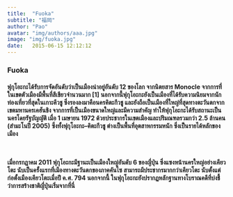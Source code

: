 ```yaml
---
title:  "Fuoka"
subtitle: "福岡"
author: "Pao"
avatar: "img/authors/aaa.jpg"
image: "img/fuoka.jpg"
date:   2015-06-15 12:12:12
---
```




### Fuoka
<h4>ฟุกุโอะกะได้รับการจัดอันดับว่าเป็นเมืองน่าอยู่อันดับ 12 ของโลก จากนิตยสาร Monocle จากการที่ในเขตตัวเมืองมีพื้นที่สีเขียวจำนวนมาก [1] นอกจากนี้ฟุกุโอะกะยังเป็นเมืองที่ได้รับความนิยมจากนักท่องเที่ยวที่สุดในเกาะคีวชู ซึ่งรองลงมาคือนครคิตะกีวชู และยังถือเป็นเมืองที่ใหญ่ที่สุดทางตะวันตกจากเขตมหานครเคฮันชิง จากการที่เป็นเมืองขนาดใหญ่และมีความสำคัญ ทำให้ฟุกุโอะกะได้รับสถานะเป็นนครโดยรัฐบัญญัติ เมื่อ 1 เมษายน 1972 ด้วยประชากรในเขตเมืองและปริมณฑลรวมกว่า 2.5 ล้านคน (สำมะโนปี 2005) ซึ่งทั้งฟุกุโอะกะ–คิตะกีวชู ต่างเป็นพื้นที่อุตสาหกรรมหนัก ซึ่งเป็นรายได้หลักของเมือง



<br><br>เมื่อกรกฎาคม 2011 ฟุกุโอะกะมีฐานะเป็นเมืองใหญ่อันดับ 6 ของญี่ปุ่น ซึ่งแซงหน้านครใหญ่อย่างเคียวโตะ นับเป็นครั้งแรกที่เมืองทางตะวันตกของภาคคันไซ สามารถมีประชากรมากกว่าเคียวโตะ นับตั้งแต่ก่อตั้งเมืองเคียวโตะเมื่อปี ค.ศ. 794 นอกจากนี้ ในฟุกุโอะกะยังปรากฏหลักฐานทางโบราณคดีที่บ่งชี้ว่าการสร้างชาติญี่ปุ่นเริ่มจากที่นี่</h4>
